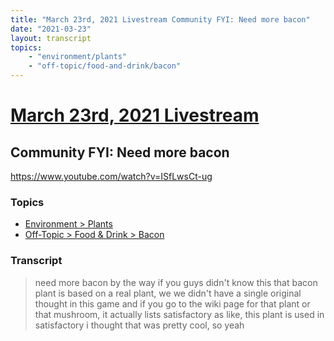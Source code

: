 ```yaml
---
title: "March 23rd, 2021 Livestream Community FYI: Need more bacon"
date: "2021-03-23"
layout: transcript
topics:
    - "environment/plants"
    - "off-topic/food-and-drink/bacon"
---
```

# [March 23rd, 2021 Livestream](../2021-03-23.md)
## Community FYI: Need more bacon
https://www.youtube.com/watch?v=ISfLwsCt-ug

### Topics
* [Environment > Plants](../topics/environment/plants.md)
* [Off-Topic > Food & Drink > Bacon](../topics/off-topic/food-and-drink/bacon.md)

### Transcript

> need more bacon by the way if you guys didn't know this that bacon plant is based on a real plant, we we didn't have a single original thought in this game and if you go to the wiki page for that plant or that mushroom, it actually lists satisfactory as like, this plant is used in satisfactory i thought that was pretty cool, so yeah
